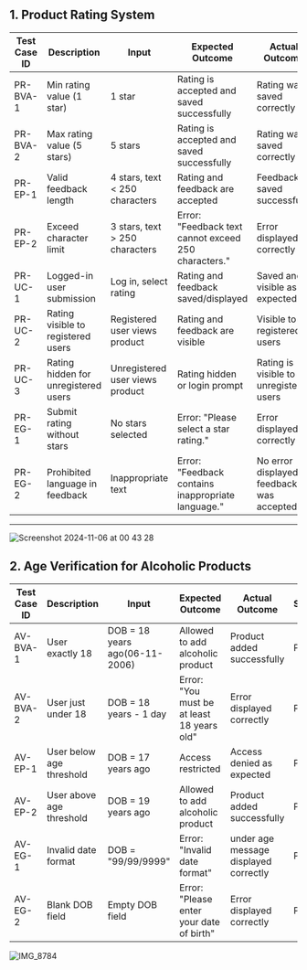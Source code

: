 ## 1. Product Rating System

| Test Case ID | Description                                   | Input                           | Expected Outcome                                             | Actual Outcome          | Status |
|--------------|-----------------------------------------------|---------------------------------|--------------------------------------------------------------|--------------------------|--------|
| PR-BVA-1     | Min rating value (1 star)                     | 1 star                          | Rating is accepted and saved successfully                    | Rating was saved correctly | Pass   |
| PR-BVA-2     | Max rating value (5 stars)                    | 5 stars                         | Rating is accepted and saved successfully                    | Rating was saved correctly | Pass   |
| PR-EP-1      | Valid feedback length                         | 4 stars, text < 250 characters  | Rating and feedback are accepted                             | Feedback saved successfully | Pass   |
| PR-EP-2      | Exceed character limit                        | 3 stars, text > 250 characters  | Error: "Feedback text cannot exceed 250 characters."         | Error displayed correctly   | Pass   |
| PR-UC-1      | Logged-in user submission                     | Log in, select rating           | Rating and feedback saved/displayed                          | Saved and visible as expected | Pass |
| PR-UC-2      | Rating visible to registered users            | Registered user views product   | Rating and feedback are visible                              | Visible to registered users | Pass  |
| PR-UC-3      | Rating hidden for unregistered users          | Unregistered user views product | Rating hidden or login prompt                                | Rating is visible to unregistered users| Fail  |
| PR-EG-1      | Submit rating without stars                   | No stars selected               | Error: "Please select a star rating."                        | Error displayed correctly   | Pass   |
| PR-EG-2      | Prohibited language in feedback               | Inappropriate text              | Error: "Feedback contains inappropriate language."           | No error displayed; feedback was accepted  | Fail   |

---

![Screenshot 2024-11-06 at 00 43 28](https://github.com/user-attachments/assets/de636221-e0a4-4b1e-a353-c188d82f1a58)

## 2. Age Verification for Alcoholic Products

| Test Case ID | Description                                   | Input                           | Expected Outcome                                             | Actual Outcome            | Status |
|--------------|-----------------------------------------------|---------------------------------|--------------------------------------------------------------|----------------------------|--------|
| AV-BVA-1     | User exactly 18                               | DOB = 18 years ago(06-11-2006)  | Allowed to add alcoholic product                             | Product added successfully | Pass   |
| AV-BVA-2     | User just under 18                            | DOB = 18 years - 1 day          | Error: "You must be at least 18 years old"                   | Error displayed correctly  | Pass   |
| AV-EP-1      | User below age threshold                      | DOB = 17 years ago              | Access restricted                                            | Access denied as expected  | Pass   |
| AV-EP-2      | User above age threshold                      | DOB = 19 years ago              | Allowed to add alcoholic product                             | Product added successfully | Pass   |
| AV-EG-1      | Invalid date format                           | DOB = "99/99/9999"              | Error: "Invalid date format"                                 | under age message displayed correctly  | Pass   |
| AV-EG-2      | Blank DOB field                               | Empty DOB field                 | Error: "Please enter your date of birth"                     | Error displayed correctly  | Pass   |


![IMG_8784](https://github.com/user-attachments/assets/b217376d-f977-4830-8f94-5c2442e10094)


